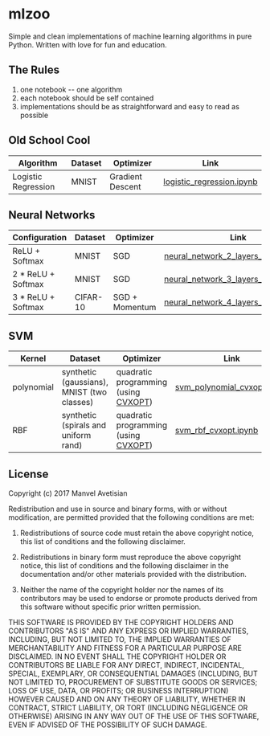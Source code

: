 # mlzoo

Simple and clean implementations of machine learning algorithms in pure Python. Written with love for fun and education.

## The Rules 
1. one notebook -- one algorithm
2. each notebook should be self contained
3. implementations should be as straightforward and easy to read as possible

## Old School Cool
Algorithm | Dataset | Optimizer | Link
--- | --- | --- | ---
Logistic Regression | MNIST | Gradient Descent | [logistic_regression.ipynb](logistic_regression.ipynb)

## Neural Networks
Configuration | Dataset | Optimizer | Link
--- | --- | --- | ---
ReLU + Softmax | MNIST | SGD | [neural_network_2_layers_mnist.ipynb](neural_network_2_layers_mnist.ipynb)
2 * ReLU + Softmax | MNIST | SGD | [neural_network_3_layers_mnist.ipynb](neural_network_3_layers_mnist.ipynb)
3 * ReLU + Softmax | CIFAR-10 | SGD + Momentum | [neural_network_4_layers_cifar10.ipynb](neural_network_4_layers_cifar10.ipynb)

## SVM

Kernel | Dataset | Optimizer | Link
--- | --- | --- | ---
polynomial | synthetic (gaussians), MNIST (two classes) | quadratic programming (using [CVXOPT](http://cvxopt.org/)) | [svm_polynomial_cvxopt.ipynb](svm_polynomial_cvxopt.ipynb)
RBF | synthetic (spirals and uniform rand) | quadratic programming (using [CVXOPT](http://cvxopt.org/)) | [svm_rbf_cvxopt.ipynb](svm_rbf_cvxopt.ipynb)

## License
Copyright (c) 2017 Manvel Avetisian

Redistribution and use in source and binary forms, with or without modification, are permitted provided that the following conditions are met:

1. Redistributions of source code must retain the above copyright notice, this list of conditions and the following disclaimer.

2. Redistributions in binary form must reproduce the above copyright notice, this list of conditions and the following disclaimer in the documentation and/or other materials provided with the distribution.

3. Neither the name of the copyright holder nor the names of its contributors may be used to endorse or promote products derived from this software without specific prior written permission.

THIS SOFTWARE IS PROVIDED BY THE COPYRIGHT HOLDERS AND CONTRIBUTORS "AS IS" AND ANY EXPRESS OR IMPLIED WARRANTIES, INCLUDING, BUT NOT LIMITED TO, THE IMPLIED WARRANTIES OF MERCHANTABILITY AND FITNESS FOR A PARTICULAR PURPOSE ARE DISCLAIMED. IN NO EVENT SHALL THE COPYRIGHT HOLDER OR CONTRIBUTORS BE LIABLE FOR ANY DIRECT, INDIRECT, INCIDENTAL, SPECIAL, EXEMPLARY, OR CONSEQUENTIAL DAMAGES (INCLUDING, BUT NOT LIMITED TO, PROCUREMENT OF SUBSTITUTE GOODS OR SERVICES; LOSS OF USE, DATA, OR PROFITS; OR BUSINESS INTERRUPTION) HOWEVER CAUSED AND ON ANY THEORY OF LIABILITY, WHETHER IN CONTRACT, STRICT LIABILITY, OR TORT (INCLUDING NEGLIGENCE OR OTHERWISE) ARISING IN ANY WAY OUT OF THE USE OF THIS SOFTWARE, EVEN IF ADVISED OF THE POSSIBILITY OF SUCH DAMAGE.
